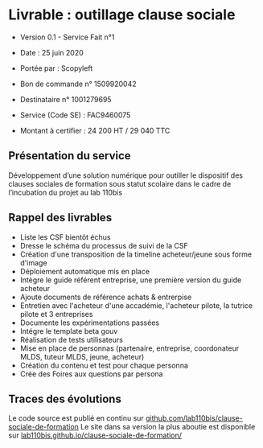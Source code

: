 # Livrable : outillage clause sociale

- Version 0.1 - Service Fait n°1
- Date : 25 juin 2020
- Portée par : Scopyleft

- Bon de commande n° 1509920042
- Destinataire n° 1001279695
- Service (Code SE) : FAC9460075
- Montant à certifier : 24 200 HT / 29 040 TTC

## Présentation du service

Développement d’une solution numérique pour outiller le dispositif des clauses sociales de formation sous statut scolaire dans le cadre de l’incubation du projet au lab 110bis

## Rappel des livrables

- Liste les CSF bientôt échus
- Dresse le schéma du processus de suivi de la CSF
- Création d'une transposition de la timeline acheteur/jeune sous forme d'image
- Déploiement automatique mis en place
- Intègre le guide référent entreprise, une première version du guide acheteur
- Ajoute documents de référence achats & entrerpise
- Entretien avec l'acheteur d'une accadémie, l'acheteur pilote, la tutrice pilote et 3 entreprises
- Documente les expérimentations passées
- Intégre le template beta gouv
- Réalisation de tests utilisateurs
- Mise en place de personnas (partenaire, entreprise, coordonateur MLDS, tuteur MLDS, jeune, acheteur)
- Création du contenu et test pour chaque personna
- Crée des Foires aux questions par persona


## Traces des évolutions

Le code source est publié en continu sur [github.com/lab110bis/clause-sociale-de-formation](https://github.com/lab110bis/clause-sociale-de-formation)
Le site dans sa version la plus aboutie est disponible sur [lab110bis.github.io/clause-sociale-de-formation/](https://lab110bis.github.io/clause-sociale-de-formation/)
